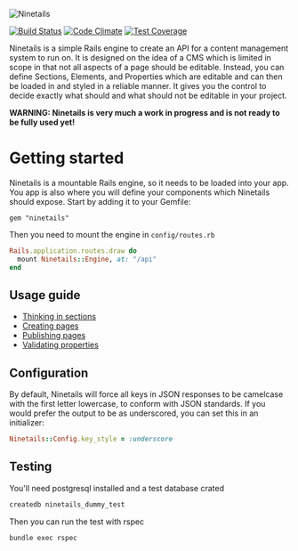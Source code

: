 ![Ninetails](http://i.imgur.com/jv28Kg3.png)

[![Build Status](https://travis-ci.org/iZettle/ninetails.svg)](https://travis-ci.org/iZettle/ninetails)
[![Code Climate](https://codeclimate.com/github/iZettle/ninetails/badges/gpa.svg)](https://codeclimate.com/github/iZettle/ninetails)
[![Test Coverage](https://codeclimate.com/github/iZettle/ninetails/badges/coverage.svg)](https://codeclimate.com/github/iZettle/ninetails/coverage)

Ninetails is a simple Rails engine to create an API for a content management system to run on. It is designed on the idea of a CMS which is limited in scope in that not all aspects of a page should be editable. Instead, you can define Sections, Elements, and Properties which are editable and can then be loaded in and styled in a reliable manner. It gives you the control to decide exactly what should and what should not be editable in your project.

**WARNING: Ninetails is very much a work in progress and is not ready to be fully used yet!**

# Getting started

Ninetails is a mountable Rails engine, so it needs to be loaded into your app. You app is also where you will define your components which Ninetails should expose. Start by adding it to your Gemfile:

```
gem "ninetails"
```

Then you need to mount the engine in `config/routes.rb`

```ruby
Rails.application.routes.draw do
  mount Ninetails::Engine, at: "/api"
end
```

## Usage guide

* [Thinking in sections](https://github.com/iZettle/ninetails/wiki/Thinking-in-sections)
* [Creating pages](https://github.com/iZettle/ninetails/wiki/Creating-pages)
* [Publishing pages](https://github.com/iZettle/ninetails/wiki/Publishing-pages)
* [Validating properties](https://github.com/iZettle/ninetails/wiki/Validating-properties)

## Configuration

By default, Ninetails will force all keys in JSON responses to be camelcase with the first letter lowercase, to conform with JSON standards. If you would prefer the output to be as underscored, you can set this in an initializer:

```ruby
Ninetails::Config.key_style = :underscore
```

## Testing

You'll need postgresql installed and a test database crated

```bash
createdb ninetails_dummy_test
```

Then you can run the test with rspec

```bash
bundle exec rspec
```

